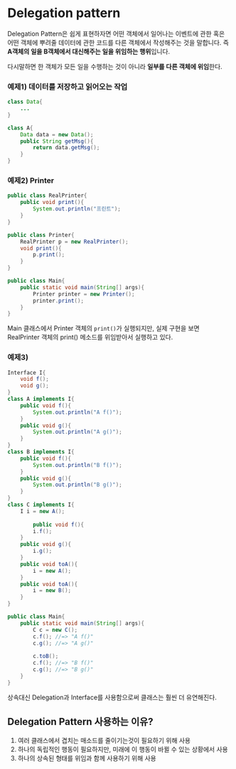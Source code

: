 # Delegation pattern

Delegation Pattern은 쉽게 표현하자면 어떤 객체에서 일어나는 이벤트에 관한 혹은 어떤 객체에 뿌려줄 데이터에 관한 코드를 다른 객체에서 작성해주는 것을 말합니다. 즉 **A객체의 일을 B객체에서 대신해주는 일을 위임하는 행위**입니다.

다시말하면 한 객체가 모든 일을 수행하는 것이 아니라 **일부를 다른 객체에 위임**한다.

### 예제1) 데이터를 저장하고 읽어오는 작업

```java
class Data{
    ...
}
```

```java
class A{
	Data data = new Data();
    public String getMsg(){
    	return data.getMsg();    
    }
}
```

### 예제2) Printer 

```java
public class RealPrinter{
   	public void print(){
        System.out.println("프린트");
    }
}
```

```java
public class Printer{
    RealPrinter p = new RealPrinter();
    void print(){
        p.print();
    }
}
```

```java
public class Main{
    public static void main(String[] args){
        Printer printer = new Printer();
        printer.print();
    }
}
```

Main 클래스에서 Printer 객체의 `print()`가 실행되지만, 실제 구현을 보면 RealPrinter 객체의 print() 메소드를 위임받아서 실행하고 있다.

### 예제3)

```java
Interface I{
    void f();
    void g();
}
class A implements I{
    public void f(){
        System.out.println("A f()");
    }
    public void g(){
        System.out.println("A g()");
    }
}
class B implements I{
    public void f(){
        System.out.println("B f()");
    }
    public void g(){
        System.out.println("B g()");
    }
}
class C implements I{
    I i = new A();
    
		public void f(){
        i.f();
    }
    public void g(){
        i.g();
    }
    public void toA(){
        i = new A();
    }
    public void toA(){
        i = new B();
    }
}

public class Main{
    public static void main(String[] args){
        C c = new C();
        c.f(); //=> "A f()"
        c.g(); //=> "A g()"
        
        c.toB();
        c.f(); //=> "B f()"
        c.g(); //=> "B g()"
    }
}
```

상속대신 Delegation과 Interface를 사용함으로써 클래스는 훨씬 더 유연해진다.



## Delegation Pattern 사용하는 이유?

1. 여러 클래스에서 겹치는 매소드를 줄이기는것이 필요하기 위해 사용
2. 하나의 독립적인 행동이 필요하지만, 미래에 이 행동이 바뀔 수 있는 상황에서 사용
3. 하나의 상속된 형태를 위임과 함께 사용하기 위해 사용



